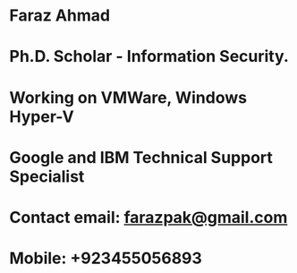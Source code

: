 # Faraz Ahmad
# Ph.D. Scholar - Information Security.
# Working on VMWare, Windows Hyper-V
# Google and IBM Technical Support Specialist
# Contact email: farazpak@gmail.com
# Mobile:        +923455056893  
